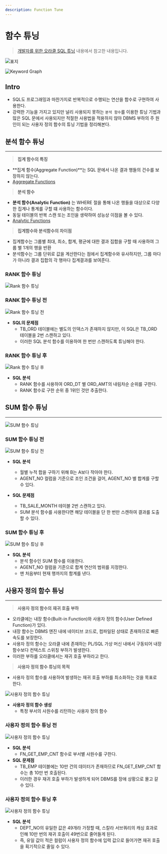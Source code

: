 ```yaml
---
description: Function Tune
---
```


# 함수 튜닝

> [개발자를 위한 오라클 SQL 튜닝](https://www.hanbit.co.kr/store/books/look.php?p_code=E9267570814) 내용에서 참고한 내용입니다.

![표지](../../images/oracle/function/function_tune/function_tune.001.jpeg)

![Keyword Graph](../../images/oracle/function/function_tune/function_tune.002.jpeg)

## Intro

- SQL도 프로그래밍과 마찬가지로 반복적으로 수행되는 연산을 함수로 구현하여 사용한다.
- 강력한 기능을 가지고 있지만 널리 사용되지 못하는 `분석 함수`를 이용한 튜닝 기법과 많은 SQL 문에서 사용되지만 적절한 사용법을 적용하지 않아 DBMS 부하의 주 원인이 되는 사용자 정의 함수의 튜닝 기법을
  정리해본다.

## 분석 함수 튜닝

---

> **집계 함수의 특징**

- **집계 함수(Aggregate Function)**는 SQL 문에서 나온 결과 행들의 건수를 보장하지 않는다.
- [Aggregate Functions](https://docs.oracle.com/database/121/SQLRF/functions003.htm#SQLRF20035)

> **분석 함수**

- **분석 함수(Analytic Function)** 는 WHERE 절을 통해 나온 행들을 대상으로 다양한 집계나 통계를 구할 떄 사용하는 함수이다.
- 동일 테이블의 반복 스캔 또는 조인을 생략하여 성능상 이점을 볼 수 있다.
- [Analytic Functions](https://docs.oracle.com/cd/E11882_01/server.112/e41084/functions004.htm#SQLRF06174)

> **집계함수와 분석함수의 차이점**

- 집계함수는 그룹별 최대, 최소, 합계, 평균에 대한 결과 집합을 구할 때 사용하여 그룹 별 1개의 행을 반환
- 분석함수는 그룹 단위로 값을 계산한다는 점에서 집계함수와 유사하지만, 그룹 마다가 아니라 결과 집합의 각 행마다 집계결과를 보여준다.

### RANK 함수 튜닝

![Rank 함수 튜닝](../../images/oracle/function/function_tune/function_tune.003.jpeg)

### RANK 함수 튜닝 전

![Rank 함수 튜닝 전](../../images/oracle/function/function_tune/function_tune.004.jpeg)

- **SQL의 문제점**
    - TB_ORD 테이블에는 별도의 인덱스가 존재하지 않지만, 이 SQL은 TB_ORD 테이블을 2번 스캔하고 있다.
    - 이러한 SQL 분석 함수를 이용하여 한 번만 스캔하도록 튜닝해야 한다.

### RANK 함수 튜닝 후

![Rank 함수 튜닝 후](../../images/oracle/function/function_tune/function_tune.005.jpeg)

- **SQL 분석**
    - RANK 함수를 사용하여 ORD_DT 별 ORD_AMT의 내림차순 순위를 구한다.
    - RANK 함수로 구한 순위 중 1위인 것만 추출한다.

## SUM 함수 튜닝

---

![SUM 함수 튜닝](../../images/oracle/function/function_tune/function_tune.006.jpeg)

### SUM 함수 튜닝 전

![SUM 함수 튜닝 전](../../images/oracle/function/function_tune/function_tune.007.jpeg)

- **SQL 분석**
    - 월별 누적 합을 구하기 위해 B는 A보다 작아야 한다.
    - AGENT_NO 컬럼을 기준으로 조인 조건을 걸어, AGENT_NO 별 합계를 구할 수 있다.

- **SQL 문제점**
    - TB_SALE_MONTH 테이블 2번 스캔하고 있다.
    - SUM 분석 함수를 사용한다면 해당 테이블을 단 한 번만 스캔하여 결과를 도출할 수 있다.

### SUM 함수 튜닝 후

![SUM 함수 튜닝 후](../../images/oracle/function/function_tune/function_tune.008.jpeg)

- **SQL 분석**
    - 분석 함수인 SUM 함수를 이용한다.
    - AGENT_NO 컬럼을 기준으로 합계 연산의 범위를 지정한다.
    - 맨 처음부터 현재 행까지의 함계를 낸다.

## 사용자 정의 함수 튜닝

---

> **사용자 정의 함수의 재귀 호출 부하**

- 오라클에는 내장 함수(Built-in Function)와 사용자 정의 함수(User Defined Function)가 있다.
- 내장 함수는 DBMS 엔진 내에 네이티브 코드로, 컴파일된 상태로 존재하므로 빠른 속도를 보장한다.
- 사용자 정의 함수는 오라클 내에 존재하는 PL/SQL 가상 머신 내에서 구동되어 내장 함수보다 컨텍스트 스위칭 부하가 발생한다.
- 이러한 부하를 오라클에서는 재귀 호출 부하라고 한다.

> **사용자 정의 함수 튜닝의 목적**

- 사용자 정의 함수를 사용하여 발생하는 재귀 호출 부하를 최소화하는 것을 목표로 한다.

![사용자 정의 함수 튜닝](../../images/oracle/function/function_tune/function_tune.009.jpeg)

- **사용자 정의 함수 생성**
    - 특정 부서의 사원수를 리턴하는 사용자 정의 함수

### 사용자 정의 함수 튜닝 전

![사용자 정의 함수 튜닝](../../images/oracle/function/function_tune/function_tune.010.jpeg)

- **SQL 분석**
    - FN_GET_EMP_CNT 함수로 부서별 사원수를 구한다.
- **SQL 문제점**
    - TB_EMP 테이블에는 10만 건의 데이터가 존재하므로 FN_GET_EMP_CNT 함수는 총 10만 번 호출된다.
    - 이러한 경우 재귀 호출 부하가 발생하게 되어 DBMS를 장애 상황으로 몰고 갈 수 있다.

### 사용자 정의 함수 튜닝 후

![사용자 정의 함수 튜닝](../../images/oracle/function/function_tune/function_tune.011.jpeg)

- **SQL 분석**
    - DEPT_NO의 유일한 값은 49개라 가정할 때, 스칼라 서브쿼리의 캐싱 효과로 인해 10만 번의 재귀 호출이 49번으로 줄어들게 된다.
    - 즉, 유일 값이 적은 컬럼이 사용자 정의 함수에 입력 값으로 들어가면 재귀 호출을 획기적으로 줄일 수 있다.

